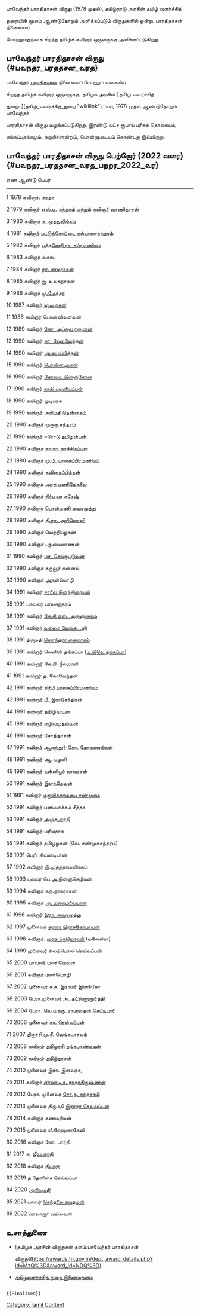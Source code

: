 பாவேந்தர் பாரதிதாசன் விருது (1978 முதல்), தமிழ்நாடு அரசின் தமிழ் வளர்ச்சித்
துறையின் மூலம் ஆண்டுதோறும் அளிக்கப்படும் விருதுகளில் ஒன்று. பாரதிதாசன் நினைவைப்
போற்றுவதற்காக சிறந்த தமிழ்க் கவிஞர் ஒருவருக்கு அளிக்கப்படுகிறது.

## பாவேந்தர் பாரதிதாசன் விருது {#பவநதர_பரததசன_வரத}

பாவேந்தர் [பாரதிதாசன்](பாரதிதாசன்_பரம்பரை "wikilink") நினைவைப் போற்றும் வகையில்
சிறந்த தமிழ்க் கவிஞர் ஒருவருக்கு, தமிழக அரசின் [தமிழ் வளர்ச்சித்
துறைய](தமிழ்_வளர்ச்சித்_துறை "wikilink")ால், 1978 முதல் ஆண்டுதோறும் பாவேந்தர்
பாரதிதாசன் விருது வழங்கப்படுகிறது. இரண்டு லட்ச ரூபாய் பரிசுத் தொகையும்,
தங்கப்பதக்கமும், தகுதிச்சான்றும், பொன்னாடையும் கொண்டது இவ்விருது.

## பாவேந்தர் பாரதிதாசன் விருது பெற்றோர் (2022 வரை) {#பவநதர_பரததசன_வரத_பறறர_2022_வர}

  எண்   ஆண்டு   பெயர்
  ---- ------ ----------------------------------------------------------------------------------------------
  1    1978   கவிஞர். [சுரதா](சுரதா "wikilink")
  2    1979   கவிஞர் [எஸ்.டி. சுந்தரம்](எஸ்._டி._சுந்தரம் "wikilink") மற்றும் கவிஞர் [வாணிதாசன்](வாணிதாசன் "wikilink")
  3    1980   கவிஞர் [சு. முத்துலிங்கம்](சு._முத்துலிங்கம் "wikilink")
  4    1981   கவிஞர் [பட்டுக்கோட்டை கல்யாணசுந்தரம்](பட்டுக்கோட்டை_கல்யாணசுந்தரம் "wikilink")
  5    1982   கவிஞர் [புத்தனேரி ரா. சுப்ரமணியம்](புத்தனேரி_ரா._சுப்ரமணியம் "wikilink")
  6    1983   கவிஞர் வகாப்
  7    1984   கவிஞர் [நா. காமராசன்](நா._காமராசன் "wikilink")
  8    1985   கவிஞர் ஐ. உலகநாதன்
  9    1986   கவிஞர் [மு.மேத்தா](மு.மேத்தா "wikilink")
  10   1987   கவிஞர் [முடியரசன்](முடியரசன் "wikilink")
  11   1988   கவிஞர் பொன்னிவளவன்
  12   1989   கவிஞர் [கோ. அப்துல் ரகுமான்](கோ._அப்துல்_ரகுமான் "wikilink")
  13   1990   கவிஞர் [கா. வேழவேந்தன்](கா._வேழவேந்தன் "wikilink")
  14   1990   கவிஞர் [புலமைப்பித்தன்](புலமைப்பித்தன் "wikilink")
  15   1990   கவிஞர் [பொன்னடியான்](பொன்னடியான் "wikilink")
  16   1990   கவிஞர் [கோவை இளஞ்சேரன்](கோவை_இளஞ்சேரன் "wikilink")
  17   1990   கவிஞர் [சாமி பழனியப்பன்](சாமி_பழனியப்பன் "wikilink")
  18   1990   கவிஞர் முடியரசு
  19   1990   கவிஞர் [அரிமதி தென்னகம்](அரிமதி_தென்னகம் "wikilink")
  20   1990   கவிஞர் [முருகு சுந்தரம்](முருகு_சுந்தரம் "wikilink")
  21   1990   கவிஞர் ஈரோடு [தமிழன்பன்](தமிழன்பன் "wikilink")
  22   1990   கவிஞர் [நா.ரா. நாச்சியப்பன்](நாரா._நாச்சியப்பன் "wikilink")
  23   1990   கவிஞர் [மு.பி. பாலசுப்பிரமணியம்](மு.பி._பாலசுப்பிரமணியம் "wikilink")
  24   1990   கவிஞர் [கவிதைப்பித்தன்](கவிதைப்பித்தன் "wikilink")
  25   1990   கவிஞர் [அரசு மணிமேகலை](அரசு_மணிமேகலை "wikilink")
  26   1990   கவிஞர் [நிர்மலா சுரேஷ்](நிர்மலா_சுரேஷ் "wikilink")
  27   1990   கவிஞர் [பொன்மணி வைரமுத்து](பொன்மணி_வைரமுத்து "wikilink")
  28   1990   கவிஞர் [தி.நா. அறிவொளி](தி.நா._அறிவொளி "wikilink")
  29   1990   கவிஞர் வெற்றியழகன்
  30   1990   கவிஞர் புதுமைவாணன்
  31   1990   கவிஞர் [மா. செங்குட்டுவன்](மா._செங்குட்டுவன் "wikilink")
  32   1990   கவிஞர் கருவூர் கன்னல்
  33   1990   கவிஞர் அருள்மொழி
  34   1991   கவிஞர் [சாலை இளந்திரையன்](சாலை_இளந்திரையன் "wikilink")
  35   1991   பாவலர் பாலசுந்தரம்
  36   1991   கவிஞர் [கே.சி.எஸ். அருணாசலம்](கே.சி.எஸ்._அருணாசலம் "wikilink")
  37   1991   கவிஞர் [வல்லம் வேங்கடபதி](வல்லம்_வேங்கடபதி "wikilink")
  38   1991   திருமதி [சௌந்தரா கைலாசம்](சௌந்தரா_கைலாசம் "wikilink")
  39   1991   கவிஞர் லெனின் தங்கப்பா ([ம.இலெ.தங்கப்பா](ம.இலெ._தங்கப்பா "wikilink"))
  40   1991   கவிஞர் கே.பி. நீலமணி
  41   1991   கவிஞர் த. கோவேந்தன்
  42   1991   கவிஞர் [சிற்பி பாலசுப்பிரமணியம்](சிற்பி "wikilink")
  43   1991   கவிஞர் [மீ. இராசேந்திரன்](மீரா_(கவிஞர்) "wikilink")
  44   1991   கவிஞர் [தமிழ்நாடன்](தமிழ்நாடன் "wikilink")
  45   1991   கவிஞர் [எழில்முதல்வன்](எழில்முதல்வன் "wikilink")
  46   1991   கவிஞர் சோதிதாசன்
  47   1991   கவிஞர் [ஆலந்தூர் கோ. மோகனரங்கன்](ஆலந்தூர்_கோ._மோகனரங்கன் "wikilink")
  48   1991   கவிஞர் ஆ. பழனி
  49   1991   கவிஞர் நன்னியூர் நாவரசன்
  50   1991   கவிஞர் [இளந்தேவன்](இளந்தேவன் "wikilink")
  51   1991   கவிஞர் [குருவிக்கரம்பை சண்முகம்](குருவிக்கரம்பை_சண்முகம் "wikilink")
  52   1991   கவிஞர் பனப்பாக்கம் சீத்தா
  53   1991   கவிஞர் [அமுதபாரதி](அமுதபாரதி "wikilink")
  54   1991   கவிஞர் மரியதாசு
  55   1991   கவிஞர் தமிழழகன் (வே. சண்முகசுந்தரம்)
  56   1991   பெரி. சிவனடியான்
  57   1992   கவிஞர் இ.முத்துராமலிங்கம்
  58   1993   புலவர் பெ.அ.இளஞ்செழியன்
  59   1994   கவிஞர் கரு.நாகராசன்
  60   1995   கவிஞர் [அ. மறைமலையான்](அ._மறைமலையான் "wikilink")
  61   1996   கவிஞர் [இரா. வைரமுத்து](இரா._வைரமுத்து "wikilink")
  62   1997   முனைவர் [சரளா இராசகோபாலன்](சரளா_இராசகோபாலன் "wikilink")
  63   1998   கவிஞர். [முரசு நெடுமாறன்](முரசு_நெடுமாறன் "wikilink") (மலேசியா)
  64   1999   முனைவர் சிலம்பொலி செல்லப்பன்
  65   2000   பாவலர் மணிவேலன்
  66   2001   கவிஞர் மணிமொழி
  67   2002   முனைவர் ச.சு. இராமர் இளங்கோ
  68   2003   பேரா.முனைவர் [அ. தட்சிணாமூர்த்தி](அ._தட்சிணாமூர்த்தி "wikilink")
  69   2004   பேரா. [லெ.ப.கரு. ராமநாதன் செட்டியார்](லெ.ப.கரு._ராமநாதன்_செட்டியார் "wikilink")
  70   2006   முனைவர் [கா. செல்லப்பன்](கா._செல்லப்பன் "wikilink")
  71   2007   திருச்சி மு.சீ. வெங்கடாசலம்
  72   2008   கவிஞர் [தமிழச்சி தங்கபாண்டியன்](தமிழச்சி_தங்கபாண்டியன் "wikilink")
  73   2009   கவிஞர் [தமிழ்தாசன்](தமிழ்தாசன் "wikilink")
  74   2010   முனைவர் இரா. இளவரசு,
  75   2011   கவிஞர் [ஏர்வாடி சு. ராதாகிருஷ்ணன்](ஏர்வாடி_எஸ்._ராதாகிருஷ்ணன் "wikilink")
  76   2012   பேரா. முனைவர் [சோ.ந. கந்தசாமி](சோ.ந._கந்தசாமி "wikilink")
  77   2013   முனைவர் திருமதி [இராதா செல்லப்பன்](இராதா_செல்லப்பன் "wikilink")
  78   2014   கவிஞர் கண்மதியன்
  79   2015   முனைவர் வீ.ரேணுகாதேவி
  80   2016   கவிஞர் கோ. பாரதி
  81   2017   க. [ஜீவபாரதி](ஜீவபாரதி "wikilink")
  82   2018   கவிஞர் [தியாரூ](தியாரூ "wikilink")
  83   2019   த.தேனிசை செல்லப்பா
  84   2020   [அறிவுமதி](அறிவுமதி "wikilink")
  85   2021   புலவர் [செந்தலை கவுதமன்](செந்தலை_கவுதமன் "wikilink")
  86   2022   வாலாஜா வல்லவன்

## உசாத்துணை

-   [தமிழக அரசின் விருதுகள் தளம்:பாவேந்தர் பாரதிதாசன்
    விருது](https://awards.tn.gov.in/dept_award_details.php?id=MzQ%3D&award_id=NDQ%3D)
-   [தமிழ்வளர்ச்சித் துறை இணையதளம்](https://tamilvalarchithurai.tn.gov.in/)

```{=mediawiki}
{{Finalised}}
```
[Category:Tamil Content](Category:Tamil_Content "wikilink")
